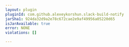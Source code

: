 ```yaml
---
layout: plugin
pluginId: com.github.alexeykorshun.slack-build-notify
jarSha1: 924da32d9a2e78c672cae2e9af49956a05220d65
isJarAvailable: true
error: NONE
violations: []

---
```

